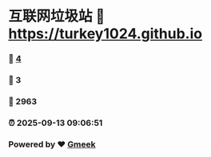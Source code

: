# 互联网垃圾站 :link: https://turkey1024.github.io 
### :page_facing_up: [4](https://turkey1024.github.io/tag.html) 
### :speech_balloon: 3 
### :hibiscus: 2963 
### :alarm_clock: 2025-09-13 09:06:51 
### Powered by :heart: [Gmeek](https://github.com/Meekdai/Gmeek)
